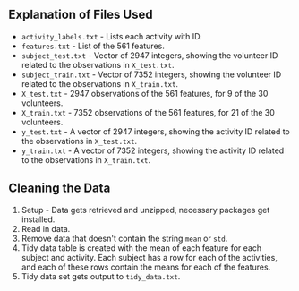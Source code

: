 <h2>Explanation of Files Used</h2>
<ul>
<li><code>activity_labels.txt</code> - Lists each activity with ID.</li>
<li><code>features.txt</code> - List of the 561 features.</li>
<li><code>subject_test.txt</code> - Vector of 2947 integers, showing the volunteer ID related to the observations in <code>X_test.txt</code>.</li>
<li><code>subject_train.txt</code> - Vector of 7352 integers, showing the volunteer ID related to the observations in <code>X_train.txt</code>.</li>
<li><code>X_test.txt</code> - 2947 observations of the 561 features, for 9 of the 30 volunteers.</li>
<li><code>X_train.txt</code> - 7352 observations of the 561 features, for 21 of the 30 volunteers.</li>
<li><code>y_test.txt</code> - A vector of 2947 integers, showing the activity ID related to the observations in <code>X_test.txt</code>.</li>
<li><code>y_train.txt</code> - A vector of 7352 integers, showing the activity ID related to the observations in <code>X_train.txt</code>.</li>
</ul>

<h2>Cleaning the Data</h2>
<ol>
<li>Setup - Data gets retrieved and unzipped, necessary packages get installed.</li>
<li>Read in data.</li>
<li>Remove data that doesn't contain the string <code>mean</code> or <code>std</code>.</li>
<li>Tidy data table is created with the mean of each feature for each subject and activity. Each subject has a row for each of the activities, and each of these rows contain the means for each of the features.</li>
<li>Tidy data set gets output to <code>tidy_data.txt</code>.</li>
</ol>